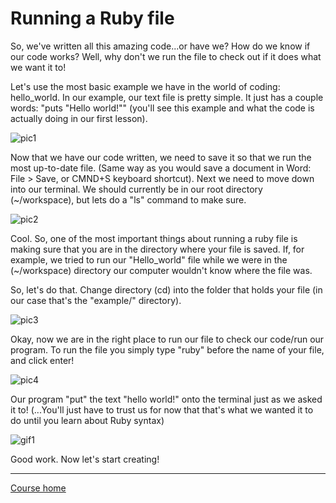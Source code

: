 # Running a Ruby file

So, we've written all this amazing code...or have we? How do we know if our code works? Well, why don't we run the file to check out if it does what we want it to!

Let's use the most basic example we have in the world of coding: hello_world. In our example, our text file is pretty simple. It just has a couple words: "puts "Hello world!"" (you'll see this example and what the code is actually doing in our first lesson).

![pic1](http://i.imgur.com/hqKb7A4.png)

Now that we have our code written, we need to save it so that we run the most up-to-date file. (Same way as you would save a document in Word: File > Save, or CMND+S keyboard shortcut). Next we need to move down into our terminal. We should currently be in our root directory (~/workspace), but lets do a "ls" command to make sure.

![pic2](http://i.imgur.com/SjGdkY8.png)

Cool. So, one of the most important things about running a ruby file is making sure that you are in the directory where your file is saved. If, for example, we tried to run our "Hello_world" file while we were in the (~/workspace) directory our computer wouldn't know where the file was. 

So, let's do that. Change directory (cd) into the folder that holds your file (in our case that's the "example/" directory).

![pic3](http://i.imgur.com/dV321JF.png)

Okay, now we are in the right place to run our file to check our code/run our program. To run the file you simply type "ruby" before the name of your file, and click enter!

![pic4](http://i.imgur.com/jIwb86K.png)

Our program "put" the text "hello world!" onto the terminal just as we asked it to! (...You'll just have to trust us for now that that's what we wanted it to do until you learn about Ruby syntax)

![gif1](http://i.imgur.com/0Sb1oiM.gif)

Good work. Now let's start creating!

---  
[Course home](https://github.com/Coderdotnew/intro_web_apps_001) 